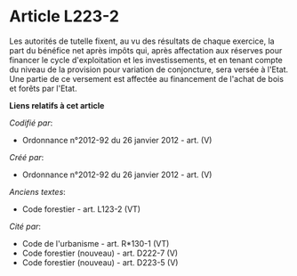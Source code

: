 # Article L223-2

Les autorités de tutelle fixent, au vu des résultats de chaque exercice, la part du bénéfice net après impôts qui, après
affectation aux réserves pour financer le cycle d'exploitation et les investissements, et en tenant compte du niveau de la
provision pour variation de conjoncture, sera versée à l'Etat. Une partie de ce versement est affectée au financement de
l'achat de bois et forêts par l'Etat.

**Liens relatifs à cet article**

_Codifié par_:

  - Ordonnance n°2012-92 du 26 janvier 2012 - art. (V)

_Créé par_:

  - Ordonnance n°2012-92 du 26 janvier 2012 - art. (V)

_Anciens textes_:

  - Code forestier - art. L123-2 (VT)

_Cité par_:

  - Code de l'urbanisme - art. R*130-1 (VT)
  - Code forestier (nouveau) - art. D222-7 (V)
  - Code forestier (nouveau) - art. D223-5 (V)
